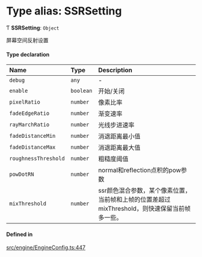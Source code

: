 # Type alias: SSRSetting

Ƭ **SSRSetting**: `Object`

屏幕空间反射设置

#### Type declaration

| Name | Type | Description |
| :------ | :------ | :------ |
| `debug` | `any` | - |
| `enable` | `boolean` | 开始/关闭 |
| `pixelRatio` | `number` | 像素比率 |
| `fadeEdgeRatio` | `number` | 渐变速率 |
| `rayMarchRatio` | `number` | 光线步进速率 |
| `fadeDistanceMin` | `number` | 消退距离最小值 |
| `fadeDistanceMax` | `number` | 消退距离最大值 |
| `roughnessThreshold` | `number` | 粗糙度阈值 |
| `powDotRN` | `number` | normal和reflection点积的pow参数 |
| `mixThreshold` | `number` | ssr颜色混合参数，某个像素位置，当前帧和上帧的位置差超过mixThreshold，则快速保留当前帧多一些。 |

#### Defined in

[src/engine/EngineConfig.ts:447](https://github.com/Orillusion/orillusion/blob/main/src/engine/EngineConfig.ts#L447)
